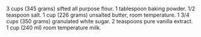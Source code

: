 3 cups (345 grams) sifted all purpose flour. 1 tablespoon baking powder. 1/2 teaspoon salt. 1 cup (226 grams) unsalted butter, room temperature. 1 3/4 cups (350 grams) granulated white sugar. 2 teaspoons pure vanilla extract. 1 cup (240 ml) room temperature milk.
